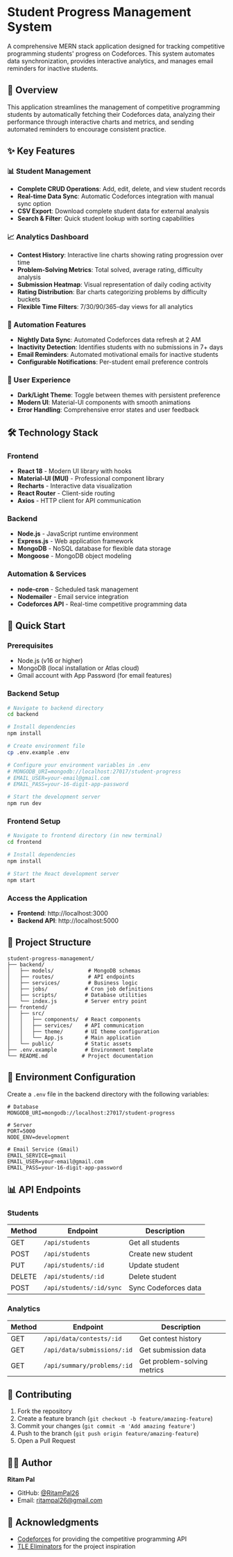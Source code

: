 # Student Progress Management System

A comprehensive MERN stack application designed for tracking competitive programming students' progress on Codeforces. This system automates data synchronization, provides interactive analytics, and manages email reminders for inactive students.

## 🎯 Overview

This application streamlines the management of competitive programming students by automatically fetching their Codeforces data, analyzing their performance through interactive charts and metrics, and sending automated reminders to encourage consistent practice.

## ✨ Key Features

### 📊 Student Management
- **Complete CRUD Operations**: Add, edit, delete, and view student records
- **Real-time Data Sync**: Automatic Codeforces integration with manual sync option
- **CSV Export**: Download complete student data for external analysis
- **Search & Filter**: Quick student lookup with sorting capabilities

### 📈 Analytics Dashboard
- **Contest History**: Interactive line charts showing rating progression over time
- **Problem-Solving Metrics**: Total solved, average rating, difficulty analysis
- **Submission Heatmap**: Visual representation of daily coding activity
- **Rating Distribution**: Bar charts categorizing problems by difficulty buckets
- **Flexible Time Filters**: 7/30/90/365-day views for all analytics

### 🔄 Automation Features
- **Nightly Data Sync**: Automated Codeforces data refresh at 2 AM
- **Inactivity Detection**: Identifies students with no submissions in 7+ days
- **Email Reminders**: Automated motivational emails for inactive students
- **Configurable Notifications**: Per-student email preference controls

### 🎨 User Experience
- **Dark/Light Theme**: Toggle between themes with persistent preference
- **Modern UI**: Material-UI components with smooth animations
- **Error Handling**: Comprehensive error states and user feedback

## 🛠️ Technology Stack

### Frontend
- **React 18** - Modern UI library with hooks
- **Material-UI (MUI)** - Professional component library
- **Recharts** - Interactive data visualization
- **React Router** - Client-side routing
- **Axios** - HTTP client for API communication

### Backend
- **Node.js** - JavaScript runtime environment
- **Express.js** - Web application framework
- **MongoDB** - NoSQL database for flexible data storage
- **Mongoose** - MongoDB object modeling

### Automation & Services
- **node-cron** - Scheduled task management
- **Nodemailer** - Email service integration
- **Codeforces API** - Real-time competitive programming data

## 🚀 Quick Start

### Prerequisites
- Node.js (v16 or higher)
- MongoDB (local installation or Atlas cloud)
- Gmail account with App Password (for email features)

### Backend Setup
```bash
# Navigate to backend directory
cd backend

# Install dependencies
npm install

# Create environment file
cp .env.example .env

# Configure your environment variables in .env
# MONGODB_URI=mongodb://localhost:27017/student-progress
# EMAIL_USER=your-email@gmail.com
# EMAIL_PASS=your-16-digit-app-password

# Start the development server
npm run dev
```

### Frontend Setup
```bash
# Navigate to frontend directory (in new terminal)
cd frontend

# Install dependencies
npm install

# Start the React development server
npm start
```

### Access the Application
- **Frontend**: http://localhost:3000
- **Backend API**: http://localhost:5000


## 📁 Project Structure

```
student-progress-management/
├── backend/
│   ├── models/           # MongoDB schemas
│   ├── routes/           # API endpoints
│   ├── services/         # Business logic
│   ├── jobs/            # Cron job definitions
│   ├── scripts/         # Database utilities
│   └── index.js         # Server entry point
├── frontend/
│   ├── src/
│   │   ├── components/  # React components
│   │   ├── services/    # API communication
│   │   ├── theme/       # UI theme configuration
│   │   └── App.js       # Main application
│   └── public/          # Static assets
├── .env.example         # Environment template
└── README.md           # Project documentation
```

## 🔧 Environment Configuration

Create a `.env` file in the backend directory with the following variables:

```env
# Database
MONGODB_URI=mongodb://localhost:27017/student-progress

# Server
PORT=5000
NODE_ENV=development

# Email Service (Gmail)
EMAIL_SERVICE=gmail
EMAIL_USER=your-email@gmail.com
EMAIL_PASS=your-16-digit-app-password

```

## 📊 API Endpoints

### Students
| Method | Endpoint | Description |
|--------|----------|-------------|
| GET | `/api/students` | Get all students |
| POST | `/api/students` | Create new student |
| PUT | `/api/students/:id` | Update student |
| DELETE | `/api/students/:id` | Delete student |
| POST | `/api/students/:id/sync` | Sync Codeforces data |

### Analytics
| Method | Endpoint | Description |
|--------|----------|-------------|
| GET | `/api/data/contests/:id` | Get contest history |
| GET | `/api/data/submissions/:id` | Get submission data |
| GET | `/api/summary/problems/:id` | Get problem-solving metrics |


## 🤝 Contributing

1. Fork the repository
2. Create a feature branch (`git checkout -b feature/amazing-feature`)
3. Commit your changes (`git commit -m 'Add amazing feature'`)
4. Push to the branch (`git push origin feature/amazing-feature`)
5. Open a Pull Request


## 👨‍💻 Author

**Ritam Pal**
- GitHub: [@RitamPal26](https://github.com/RitamPal26)
- Email: ritampal26@gmail.com

## 🙏 Acknowledgments

- [Codeforces](https://codeforces.com) for providing the competitive programming API
- [TLE Eliminators](https://www.tle-eliminators.com) for the project inspiration



